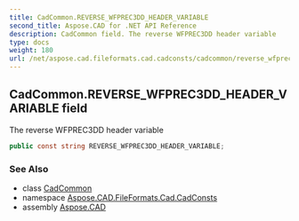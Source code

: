 ```yaml
---
title: CadCommon.REVERSE_WFPREC3DD_HEADER_VARIABLE
second_title: Aspose.CAD for .NET API Reference
description: CadCommon field. The reverse WFPREC3DD header variable
type: docs
weight: 180
url: /net/aspose.cad.fileformats.cad.cadconsts/cadcommon/reverse_wfprec3dd_header_variable/
---
```

## CadCommon.REVERSE_WFPREC3DD_HEADER_VARIABLE field

The reverse WFPREC3DD header variable

```csharp
public const string REVERSE_WFPREC3DD_HEADER_VARIABLE;
```

### See Also

* class [CadCommon](../)
* namespace [Aspose.CAD.FileFormats.Cad.CadConsts](../../../aspose.cad.fileformats.cad.cadconsts/)
* assembly [Aspose.CAD](../../../)


